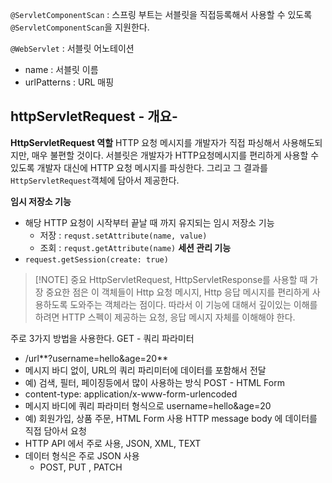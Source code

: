 `@ServletComponentScan` : 스프링 부트는 서블릿을 직접등록해서 사용할 수 있도록 `@ServletComponentScan`을 지원한다. 

`@WebServlet` : 서블릿 어노테이션 
- name : 서블릿 이름 
- urlPatterns : URL 매핑 

## httpServletRequest - 개요-
**HttpServletRequest 역할**
HTTP 요청 메시지를 개발자가 직접 파싱해서 사용해도되지만, 매우 불편할 것이다. 서블릿은 개발자가 HTTP요청메시지를 편리하게 사용할 수 있도록 개발자 대신에 HTTP 요청 메시지를 파싱한다. 그리고 그 결과를 `HttpServletRequest`객체에 담아서 제공한다. 

**임시 저장소 기능**
- 해당 HTTP 요청이 시작부터 끝날 때 까지 유지되는 임시 저장소 기능 
	- 저장 : `requst.setAttribute(name, value)`
	- 조회 :  `requst.getAttribute(name)`
**세션 관리 기능**
- `request.getSession(create: true)`

> [!NOTE] 중요 
> HttpServletRequest, HttpServletResponse를 사용할 때 가장 중요한 점은 이 객체들이  Http 요청 메시지, Http 응답 메시지를 편리하게 사용하도록 도와주는 객체라는 점이다. 따라서 이 기능에 대해서 깊이있는 이해를 하려면 HTTP 스펙이 제공하는 요청, 응답 메시지 자체를 이해해야 한다. 

주로 3가지 방법을 사용한다. 
GET - 쿼리 파라미터 
- /url**?username=hello&age=20**
- 메시지 바디 없이, URL의 쿼리 파리미터에 데이터를 포함해서 전달 
- 예) 검색, 필터, 페이징등에서 많이 사용하는 방식 
POST - HTML Form
- content-type: application/x-www-form-urlencoded
- 메시지 바디에 쿼리 파라미터 형식으로 username=hello&age=20
- 예) 회원가입, 상품 주문, HTML Form 사용 
HTTP message body 에 데이터를 직접 담아서 요청 
- HTTP API 에서 주로 사용, JSON, XML, TEXT
- 데이터 형식은 주로 JSON 사용 
	- POST, PUT , PATCH 




















































